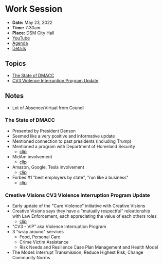 # Work Session

- **Date:** May 23, 2022
- **Time:** 7:30am
- **Place:** DSM City Hall
- [YouTube](https://youtu.be/YGFtjxbXG4o)
- [Agenda](https://councildocs.dsm.city/agendas/2022/20220523CouncilWorkSession.pdf?pdf=Agenda&t=1653013222651)
- [Details](https://www.dsm.city/citycouncil_detail_T60_R2033.php)

## Topics

- [The State of DMACC](https://www.dsm.city/document_center/City%20Clerk/Work%20Sessions/2022/DMACC%20-%2005-23-2022%20(002).pdf?pdf=The%20State%20of%20DMACC&t=1653158921237)
- [CV3 Violence Interruption Program Update](https://www.dsm.city/document_center/City%20Clerk/Work%20Sessions/2022/05.23.22%20CV3%20Final%20Presentation%20CC.pdf?pdf=CV3%20Violence%20Interruption%20Program%20Update&t=1653158921237)

## Notes

- Lot of Absence/Virtual from Council

### The State of DMACC

- Presented by President Denson
- Seemed like a very positive and informative update
- Mentioned connection to past presidents (including Trump)
- Mentioned a program with Department of Homeland Security
    - [clip](https://youtu.be/YGFtjxbXG4o?t=631)
- MidAm involvement
    - [clip](https://youtu.be/YGFtjxbXG4o?t=821)
- Amazon, Google, Tesla involvement
    - [clip](https://youtu.be/YGFtjxbXG4o?t=961)
- Forbes #1 "best employers by state", "run like a business"
    - [clip](https://youtu.be/YGFtjxbXG4o?t=1049)

### Creative Visions CV3 Violence Interruption Program Update

- Early update of the "Cure Violence" initiative with Creative Visions
- Creative Visions says they have a "mutually respectful" releationship with Law Enforcement, each appreciating the value of each others roles
    - [clip](https://youtu.be/YGFtjxbXG4o?t=1589)
- "CV3 - VIP" aka Violence Interruption Program
- 3 "wrap around" services
    - Food, Personal Care
    - Crime Victim Assistance
    - Risk Needs and Resilience Case Plan Management and Health Model
 - The Model: Interrupt Transmission, Reduce Highest Risk, Change Community Norms
